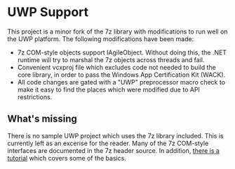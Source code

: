 # UWP Support

This project is a minor fork of the 7z library with modifications to run well on the UWP platform. The following modifications have been made:
* 7z COM-style objects support IAgileObject. Without doing this, the .NET runtime will try to marshal the 7z objects across threads and fail.
* Convenient vcxproj file which excludes code not needed to build the core library, in order to pass the Windows App Certification Kit (WACK).
* All code changes are gated with a "UWP" preprocessor macro check to make it easy to find the places which were modified due to API restrictions.

## What's missing

There is no sample UWP project which uses the 7z library included. This is currently left as an excerise for the reader. Many of the 7z COM-style
interfaces are documented in the 7z header source. In addition, [there is a tutorial](https://www.codeproject.com/Articles/27148/C-NET-Interface-for-Zip-Archive-DLLs)
which covers some of the basics.